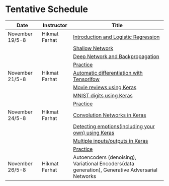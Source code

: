 # Tentative Schedule

| Date         | Instructor | Title |
|  ----        |  ----------|   ------|
| November 19/5-8 | Hikmat Farhat | [Introduction and Logistic Regression](https://nbviewer.jupyter.org/github/hikmatfarhat-ndu/NN-online/blob/main/1ship.ipynb)|
|                 |               |       [Shallow Network](https://nbviewer.jupyter.org/github/hikmatfarhat-ndu/NN-online/blob/main/2shallow.ipynb) |
|                 |               |       [Deep Network and Backpropagation](https://nbviewer.jupyter.org/github/hikmatfarhat-ndu/NN-online/blob/main/3mnist-multilayer.ipynb) |
|                 |               |       [Practice](https://nbviewer.jupyter.org/github/hikmatfarhat-ndu/NN-online/blob/main/practice0.ipynb) |
| November 21/5-8| Hikmat Farhat | [Automatic differentiation with Tensorlfow](https://nbviewer.jupyter.org/github/hikmatfarhat-ndu/NN-online/blob/main/4shallow_tensorflow.ipynb)|
|                |                |[Movie reviews using Keras](https://nbviewer.jupyter.org/github/hikmatfarhat-ndu/NN-online/blob/main/5IMDB.ipynb)|
|                |                | [MNIST digits using Keras](https://nbviewer.jupyter.org/github/hikmatfarhat-ndu/NN-online/blob/main/6keras-multilayer.ipynb)|
|                 |                 | [Practice](https://nbviewer.jupyter.org/github/hikmatfarhat-ndu/NN-online/blob/main/practice1.ipynb)|
| November 24/5-8 | Hikmat Farhat | [Convolution Networks in Keras](https://nbviewer.jupyter.org/github/hikmatfarhat-ndu/NN-online/blob/main/7keras-cifar10.ipynb)|
|                   |   | [Detecting emotions(including your own) using Keras](https://nbviewer.jupyter.org/github/hikmatfarhat-ndu/NN-online/blob/main/8Emotions.ipynb)|
|                   |   | [Multiple inputs/outputs in Keras](https://nbviewer.jupyter.org/github/hikmatfarhat-ndu/NN-online/blob/main/9MixedData.ipynb)|
|                   |   | [Practice](https://nbviewer.jupyter.org/github/hikmatfarhat-ndu/NN-online/blob/main/9MixedData.ipynb)|
| November 26/5-8 | Hikmat Farhat |Autoencoders (denoising), Variational Encoders(data generation), Generative Adversarial Networks|



